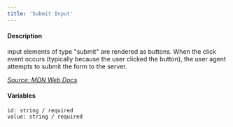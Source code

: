 ```yaml
---
title: 'Submit Input'
---
```

#### Description
input elements of type "submit" are rendered as buttons. When the click event occurs (typically because the user clicked the button), the user agent attempts to submit the form to the server.

*[Source: MDN Web Docs](https://developer.mozilla.org/en-US/docs/Web/HTML/Element/input/submit)*

#### Variables
~~~
id: string / required
value: string / required
~~~
